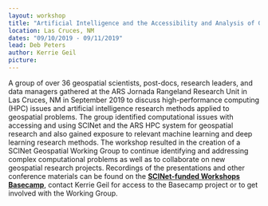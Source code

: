```yaml
---
layout: workshop
title: "Artificial Intelligence and the Accessibility and Analysis of Geospatial Data: A SCINet Workshop"
location: Las Cruces, NM
dates: "09/10/2019 - 09/11/2019"
lead: Deb Peters
author: Kerrie Geil
picture:
---
```

 
A group of over 36 geospatial scientists, post-docs, research leaders, and data managers gathered at the ARS Jornada Rangeland Research Unit in Las Cruces, NM in September 2019 to discuss high-performance computing (HPC) issues and artificial intelligence research methods applied to geospatial problems. The group identified computational issues with accessing and using SCINet and the ARS HPC system for geospatial research and also gained exposure to relevant machine learning and deep learning research methods. The workshop resulted in the creation of a SCINet Geospatial Working Group to continue identifying and addressing complex computational problems as well as to collaborate on new geospatial research projects. Recordings of the presentations and other conference materials can be found on the [**SCINet-funded Workshops Basecamp**](https://3.basecamp.com/3625179/projects/13798928), contact Kerrie Geil for access to the Basecamp project or to get involved with the Working Group.
